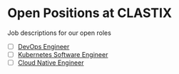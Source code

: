 # Open Positions at CLASTIX

Job descriptions for our open roles

- [ ] [DevOps Engineer](./devops-engineer.md)
- [ ] [Kubernetes Software Engineer](./kubernetes-software-engineer.md)
- [ ] [Cloud Native Engineer](./cloud-native-engineer.md)
